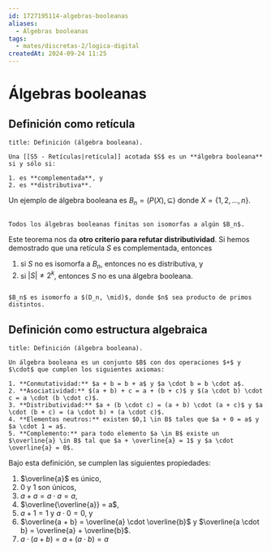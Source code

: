 ```yaml
---
id: 1727195114-algebras-booleanas
aliases:
  - Álgebras booleanas
tags:
  - mates/discretas-2/logica-digital
createdAt: 2024-09-24 11:25
---
```


# Álgebras booleanas

## Definición como retícula

```ad-definition
title: Definición (álgebra booleana).

Una [[S5 - Retículas|retícula]] acotada $S$ es un **álgebra booleana** si y sólo si:

1. es **complementada**, y
2. es **distributiva**.

```

Un ejemplo de álgebra booleana es $B_n = (P(X), \subseteq)$ donde $X = \left\{ 1,2,\ldots,n \right\}$.

```ad-theorem

Todos los álgebras booleanas finitas son isomorfas a algún $B_n$.

```

Este teorema nos da **otro criterio para refutar distributividad**. Si hemos demostrado que una retícula $S$ es complementada, entonces

1. si $S$ no es isomorfa a $B_n$, entonces no es distributiva, y
2. si $|S| \neq 2^{k}$, entonces $S$ no es una álgebra booleana.

```ad-theorem

$B_n$ es isomorfo a $(D_n, \mid)$, donde $n$ sea producto de primos distintos.

```

## Definición como estructura algebraica

```ad-definition
title: Definición (álgebra booleana).

Un álgebra booleana es un conjunto $B$ con dos operaciones $+$ y $\cdot$ que cumplen los siguientes axiomas:

1. **Conmutatividad:** $a + b = b + a$ y $a \cdot b = b \cdot a$.
2. **Asociatividad:** $(a + b) + c = a + (b + c)$ y $(a \cdot b) \cdot c = a \cdot (b \cdot c)$.
3. **Distributividad:** $a + (b \cdot c) = (a + b) \cdot (a + c)$ y $a \cdot (b + c) = (a \cdot b) + (a \cdot c)$.
4. **Elementos neutros:** existen $0,1 \in B$ tales que $a + 0 = a$ y $a \cdot 1 = a$.
5. **Complemento:** para todo elemento $a \in B$ existe un $\overline{a} \in B$ tal que $a + \overline{a} = 1$ y $a \cdot \overline{a} = 0$.

```

Bajo esta definición, se cumplen las siguientes propiedades:

1. $\overline{a}$ es único,
2. $0$ y $1$ son únicos,
3. $a + a = a \cdot a = a$,
4. $\overline{\overline{a}} = a$,
5. $a + 1 = 1$ y $a \cdot 0 = 0$, y
6. $\overline{a + b} = \overline{a} \cdot \overline{b}$ y $\overline{a \cdot b} = \overline{a} + \overline{b}$.
7. $a \cdot (a + b) = a + (a \cdot b) = a$
